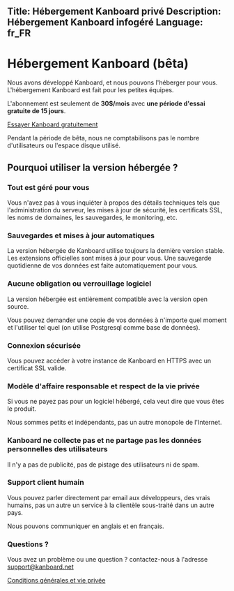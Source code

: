 Title: Hébergement Kanboard privé
Description: Hébergement Kanboard infogéré
Language: fr_FR
---

Hébergement Kanboard (bêta)
====================

Nous avons développé Kanboard, et nous pouvons l'héberger pour vous.
L'hébergement Kanboard est fait pour les petites équipes.

L'abonnement est seulement de **30$/mois** avec **une période d'essai gratuite de 15 jours**.

<p class="align-center">
    <a href="https://signup.kanboard.net/" class="btn btn-blue subscribe-link">Essayer Kanboard gratuitement</a>
</p>

Pendant la période de bêta, nous ne comptabilisons pas le nombre d'utilisateurs ou l'espace disque utilisé.

Pourquoi utiliser la version hébergée ?
---------------------------------------

### Tout est géré pour vous

Vous n'avez pas à vous inquiéter à propos des détails techniques tels que l'administration du serveur,
les mises à jour de sécurité, les certificats SSL, les noms de domaines, les sauvegardes, le monitoring, etc.

### Sauvegardes et mises à jour automatiques

La version hébergée de Kanboard utilise toujours la dernière version stable.
Les extensions officielles sont mises à jour pour vous.
Une sauvegarde quotidienne de vos données est faite automatiquement pour vous.

### Aucune obligation ou verrouillage logiciel

La version hébergée est entièrement compatible avec la version open source.

Vous pouvez demander une copie de vos données à n'importe quel moment et l'utiliser tel quel (on utilise Postgresql comme base de données).

### Connexion sécurisée

Vous pouvez accéder à votre instance de Kanboard en HTTPS avec un certificat SSL valide.

### Modèle d'affaire responsable et respect de la vie privée

Si vous ne payez pas pour un logiciel hébergé, cela veut dire que vous êtes le produit.

Nous sommes petits et indépendants, pas un autre monopole de l'Internet.

### Kanboard ne collecte pas et ne partage pas les données personnelles des utilisateurs

Il n'y a pas de publicité, pas de pistage des utilisateurs ni de spam.

### Support client humain

Vous pouvez parler directement par email aux développeurs, des vrais humains, pas un autre un service à la clientèle sous-traité dans un autre pays.

Nous pouvons communiquer en anglais et en français.

### Questions ?

Vous avez un problème ou une question ? contactez-nous à l'adresse [support@kanboard.net](mailto:support@kanboard.net)

<aside><a href="/terms">Conditions générales et vie privée</aside>
